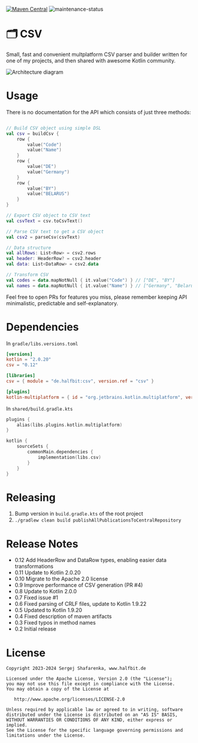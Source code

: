 [![Maven Central](http://img.shields.io/maven-central/v/de.halfbit/csv.svg)](https://central.sonatype.com/artifact/de.halfbit/csv)
![maintenance-status](https://img.shields.io/badge/maintenance-passively--maintained-yellowgreen.svg)

# 🗂 CSV ️

Small, fast and convenient multplatform CSV parser and builder written for one of my projects, and then shared with awesome Kotlin community.

![Architecture diagram](https://www.plantuml.com/plantuml/svg/VP3DRi8m48JlVefLJkaXF42400aEhOHQgN2hUZ3s0XR-YUmrFofzzpe_Ld9gBjcTp3Uhp2eGznIDPk6YRCCzDz1mSU4dtD538tWKnEr98pihYO2ceGSOD0VqePS2eKT7ZsQm2EL5iZEXUGYm3bVuOP2UCtA9leRNxltfRijEbfnu3LiLQBv9Oz8NdKukeNkyK_bImuwyiYVsEwIE6KEsiXBl7yUrqz7OqdA3cKdmcwMHx6zaxifrn59qsFkKoiDo97ighKC_KEnTKscyeePZj8AKiw4OWdkaE4IbPVgFShFRfimq5S03P7bgJTq7RAtzuOaxVsblPn9cNz8HeVoUBRgEQsYyar5WODd_duUD3LRItMprN41QM2lCdrLigjmKQqdNco1JKtLqiXLQ6Ot-0m00)

# Usage

There is no documentation for the API which consists of just three methods:
```kotlin

// Build CSV object using simple DSL
val csv = buildCsv {
    row {
        value("Code")
        value("Name")
    }
    row {
        value("DE")
        value("Germany")
    }
    row {
        value("BY")
        value("BELARUS")
    }
}

// Export CSV object to CSV text
val csvText = csv.toCsvText()

// Parse CSV text to get a CSV object
val csv2 = parseCsv(csvText)

// Data structure
val allRows: List<Row> = csv2.rows
val header: HeaderRow? = csv2.header
val data: List<DataRow> = csv2.data

// Transform CSV
val codes = data.mapNotNull { it.value("Code") } // ["DE", "BY"]
val names = data.mapNotNull { it.value("Name") } // ["Germany", "Belarus"]
```

Feel free to open PRs for features you miss, please remember keeping API minimalistic, predictable and self-explanatory.

# Dependencies

In `gradle/libs.versions.toml`
```toml
[versions]
kotlin = "2.0.20"
csv = "0.12"

[libraries]
csv = { module = "de.halfbit:csv", version.ref = "csv" }

[plugins]
kotlin-multiplatform = { id = "org.jetbrains.kotlin.multiplatform", version.ref = "kotlin" }
```

In `shared/build.gradle.kts`
```kotlin
plugins {
    alias(libs.plugins.kotlin.multiplatform)
}

kotlin {
    sourceSets {
        commonMain.dependencies {
            implementation(libs.csv)
        }
    }
}
```

# Releasing

1. Bump version in `build.gradle.kts` of the root project
2. `./gradlew clean build publishAllPublicationsToCentralRepository`

# Release Notes

- 0.12 Add HeaderRow and DataRow types, enabling easier data transformations
- 0.11 Update to Kotlin 2.0.20
- 0.10 Migrate to the Apache 2.0 license
- 0.9 Improve performance of CSV generation (PR #4)
- 0.8 Update to Kotlin 2.0.0
- 0.7 Fixed issue #1
- 0.6 Fixed parsing of CRLF files, update to Kotlin 1.9.22
- 0.5 Updated to Kotlin 1.9.20
- 0.4 Fixed description of maven artifacts 
- 0.3 Fixed typos in method names
- 0.2 Initial release

# License
```
Copyright 2023-2024 Sergej Shafarenka, www.halfbit.de

Licensed under the Apache License, Version 2.0 (the "License");
you may not use this file except in compliance with the License.
You may obtain a copy of the License at

   http://www.apache.org/licenses/LICENSE-2.0

Unless required by applicable law or agreed to in writing, software
distributed under the License is distributed on an "AS IS" BASIS,
WITHOUT WARRANTIES OR CONDITIONS OF ANY KIND, either express or implied.
See the License for the specific language governing permissions and
limitations under the License.
```
